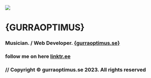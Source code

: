 <!--<img src="https://www.gurraoptimus.se/img/gurraoptimus.jpeg" />-->
<!--<img src="https://www.gurraoptimus.se/img/github-4.jpg" />-->
<img src="https://www.gurraoptimus.se/img/github.jpg"/>
<!--<img src="https://www.gurraoptimus.se/img/{G}.png" />-->


# {GURRAOPTIMUS}

### Musician. / Web Developer. [ {gurraoptimus.se} ](https://gurraoptimus.se)
### follow me on here [linktr.ee](https://linktr.ee/gurraoptimus)
### // Copyright © gurraoptimus.se 2023. All rights reserved
